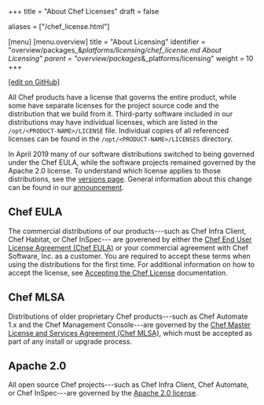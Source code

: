 +++
title = "About Chef Licenses"
draft = false

aliases = ["/chef_license.html"]

[menu]
  [menu.overview]
    title = "About Licensing"
    identifier = "overview/packages_&_platforms/licensing/chef_license.md About Licensing"
    parent = "overview/packages_&_platforms/licensing"
    weight = 10
+++

[\[edit on GitHub\]](https://github.com/chef/chef-web-docs/blob/master/content/chef_license.md)

All Chef products have a license that governs the entire product, while
some have separate licenses for the project source code and the
distribution that we build from it. Third-party software included in our
distributions may have individual licenses, which are listed in the
`/opt/<PRODUCT-NAME>/LICENSE` file. Individual copies of all referenced
licenses can be found in the `/opt/<PRODUCT-NAME>/LICENSES` directory.

In April 2019 many of our software distributions switched to being
governed under the Chef EULA, while the software projects remained
governed by the Apache 2.0 license. To understand which license applies
to those distributions, see the [versions page](/versions/). General
information about this change can be found in our
[announcement](https://blog.chef.io/2019/04/02/chef-software-announces-the-enterprise-automation-stack/).

## Chef EULA

The commercial distributions of our products---such as Chef Infra
Client, Chef Habitat, or Chef InSpec--- are goverened by either the
[Chef End User License Agreement (Chef
EULA)](https://www.chef.io/end-user-license-agreement/) or your
commercial agreement with Chef Software, Inc. as a customer. You are
required to accept these terms when using the distributions for the
first time. For additional information on how to accept the license, see
[Accepting the Chef License](/chef_license_accept/) documentation.

## Chef MLSA

Distributions of older proprietary Chef products---such as Chef Automate
1.x and the Chef Management Console---are governed by the [Chef Master
License and Services Agreement (Chef
MLSA)](https://www.chef.io/online-master-agreement/), which must be
accepted as part of any install or upgrade process.

## Apache 2.0

All open source Chef projects---such as Chef Infra Client, Chef
Automate, or Chef InSpec---are governed by the [Apache 2.0
license](https://www.apache.org/licenses/LICENSE-2.0).

